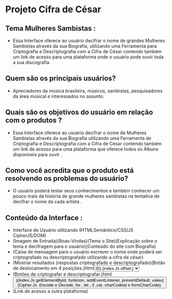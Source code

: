 # Projeto Cifra de César
## Tema Mulheres Sambistas :

* Essa Interface oferece ao usuário decifrar o nome de grandes Mulheres Sambistas através da sua Biografia, utilizando uma Ferramenta para Criptografia e Descriptografia com a Cifra de César contendo também um link de acesso para uma plataforma onde o usuário pode ouvir toda a sua discografia. 


## Quem são os principais usuários? 

* Apreciadores da música brasileira, músicos, sambistas, pesquisadores da área músical e interessados no assunto. 

## Quais são os objetivos do usuário em relação com o produtos ? 

* Essa Interface oferece ao usuário decifrar o nome de Mulheres Sambistas através da sua Biografia utilizando uma Ferramenta de Criptografia e Descriptografia com a Cifra de César contendo também um link de acesso para uma plataforma que oferece todos os Álbuns disponíveis para ouvir . 

## Como você acredita que o produto está resolvendo os problemas do usuário? 

* O usuário poderá testar seus conhecimentos e também conhecer um pouco mais da história de grande mulheres sambistas na tentativa de decifrar o nome da cada artista . 

## Conteúdo da Interface :
* Interface de Usuário utilizando (HTMLSemântico/CSS/JS CipherJS/DOM)
* (Imagem de Entrada)(Boas-Vindas)(Tema o Site)(Explicação sobre o tema e decifragem para o usuário)(Conteúdo do site com Biografia)
* (Caixa de mensagem para o usuário escrever o nome onde poderá ser criptografado ou descriptografado utilizando a cifra de césar)
* (Mostrar resultados (respostas criptografado e descriptografado)(Botão de deslocamento em 4 posições.(html<select> <option> ID) (index.Js offset,)
* (Botões de criptografar e descriptografar.(html<button>)(Index.Js getElementById, funticion, addEventListener, preventDefault, valeu)(Cipher.Js .Encode e Decode, for , let , if ,var, charCodeat e formCharCode).
* (Link de acesso a outra plataforma) 
